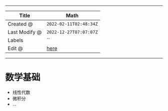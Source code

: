-----

| Title         | Math                                                  |
| ------------- | ----------------------------------------------------- |
| Created @     | `2022-02-11T02:48:34Z`                                |
| Last Modify @ | `2022-12-27T07:07:07Z`                                |
| Labels        | \`\`                                                  |
| Edit @        | [here](https://github.com/junxnone/aiwiki/issues/288) |

-----

# 数学基础

  - 线性代数
  - 微积分
  - ...
